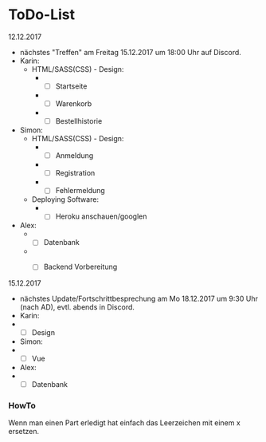 # ToDo-List

12.12.2017
* nächstes "Treffen" am Freitag 15.12.2017 um 18:00 Uhr auf Discord.
* Karin: 
  * HTML/SASS(CSS) - Design:
    * - [ ] Startseite
    * - [ ] Warenkorb
    * - [ ] Bestellhistorie
* Simon: 
  * HTML/SASS(CSS) - Design:
    * - [ ] Anmeldung
    * - [ ] Registration
    * - [ ] Fehlermeldung
  * Deploying Software:
    * - [ ] Heroku anschauen/googlen
* Alex:
  * - [ ] Datenbank
  * - [ ] Backend Vorbereitung



15.12.2017
* nächstes Update/Fortschrittbesprechung am Mo 18.12.2017 um 9:30 Uhr (nach AD), evtl. abends in Discord.  
 * Karin:
  * - [ ] Design
 * Simon:
  * - [ ] Vue
 * Alex:
  * - [ ] Datenbank
  
### HowTo
Wenn man einen Part erledigt hat einfach das Leerzeichen mit einem x ersetzen.
